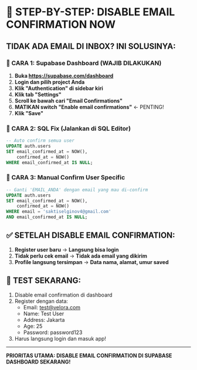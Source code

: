 # 🚨 STEP-BY-STEP: DISABLE EMAIL CONFIRMATION NOW

## TIDAK ADA EMAIL DI INBOX? INI SOLUSINYA:

### 🔧 CARA 1: Supabase Dashboard (WAJIB DILAKUKAN)

1. **Buka https://supabase.com/dashboard**
2. **Login dan pilih project Anda**
3. **Klik "Authentication" di sidebar kiri**
4. **Klik tab "Settings"** 
5. **Scroll ke bawah cari "Email Confirmations"**
6. **MATIKAN switch "Enable email confirmations"** ← PENTING!
7. **Klik "Save"**

### 🔧 CARA 2: SQL Fix (Jalankan di SQL Editor)

```sql
-- Auto confirm semua user
UPDATE auth.users 
SET email_confirmed_at = NOW(),
    confirmed_at = NOW()
WHERE email_confirmed_at IS NULL;
```

### 🔧 CARA 3: Manual Confirm User Specific

```sql
-- Ganti 'EMAIL_ANDA' dengan email yang mau di-confirm
UPDATE auth.users 
SET email_confirmed_at = NOW(),
    confirmed_at = NOW()
WHERE email = 'saktiselginov4@gmail.com'
AND email_confirmed_at IS NULL;
```

## ✅ SETELAH DISABLE EMAIL CONFIRMATION:

1. **Register user baru** → **Langsung bisa login**
2. **Tidak perlu cek email** → **Tidak ada email yang dikirim**
3. **Profile langsung tersimpan** → **Data nama, alamat, umur saved**

## 🎯 TEST SEKARANG:

1. Disable email confirmation di dashboard
2. Register dengan data:
   - Email: test@velora.com
   - Name: Test User
   - Address: Jakarta  
   - Age: 25
   - Password: password123
3. Harus langsung login dan masuk app!

---
**PRIORITAS UTAMA: DISABLE EMAIL CONFIRMATION DI SUPABASE DASHBOARD SEKARANG!**
